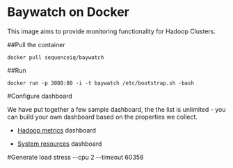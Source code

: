 # Baywatch on Docker

This image aims to provide monitoring functionality for Hadoop Clusters.

##Pull the container
```
docker pull sequenceiq/baywatch
```

##Run
```
docker run -p 3080:80 -i -t baywatch /etc/bootstrap.sh -bash
```

#Configure dashboard

We have put together a few sample dashboard, the the list is unlimited - you can build your own dashboard based on the properties we collect.

* [Hadoop metrics](https://github.com/sequenceiq/docker-baywatch/blob/master/dashboards/Hadoop%20Metrics-1412352733447.json) dashboard


* [System resources](https://github.com/sequenceiq/docker-baywatch/blob/master/dashboards/System%20Resources-1412352757038.json) dashboard

#Generate load
stress --cpu 2 --timeout 60358
